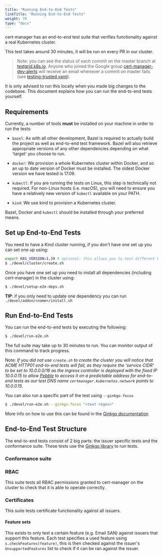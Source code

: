 ```yaml
---
title: "Running End-to-End Tests"
linkTitle: "Running End-to-End Tests"
weight: 70
type: "docs"
---
```


cert-manager has an end-to-end test suite that verifies functionality against a
real Kubernetes cluster.

This test takes around 30 minutes, it will be run on every PR in our cluster.

> Note: you can see the status of each commit on the master branch at
> [testgrid.k8s.io](jetstack-cert-manager-master). Anyone who joined the
> Google group [cert-manager-dev-alerts](https://groups.google.com/u/2/g/cert-manager-dev-alerts)
> will receive an email whenever a commit on master fails (see [testing-trusted.yaml](https://github.com/jetstack/testing/blob/f3a6f3cd857525f5382ae2f37001a8bac0e7c6e0/config/jobs/testing/testing-trusted.yaml#L74)).

It is only advised to run this locally when you made big changes to the
codebase. This document explains how you can run the end-to-end tests yourself.

## Requirements

Currently, a number of tools **must** be installed on your machine in order to
run the tests:

- `bazel`: As with all other development, Bazel is required to actually build
  the project as well as end-to-end test framework. Bazel will also retrieve
  appropriate versions of any other dependencies depending on what 'target' you
  choose to run.

- `docker`: We provision a whole Kubernetes cluster within Docker, and so an up
  to date version of Docker must be installed. The oldest Docker version we have
  tested is 17.09.

- `kubectl`:  If you are running the tests on Linux, this step is technically
  not required. For non-Linux hosts (i.e. macOS), you will need to ensure you have
  a relatively new version of `kubectl` available on your PATH.

- `kind`: We use kind to provision a Kubernetes cluster.


Bazel, Docker and `kubectl` should be installed through your preferred means.

## Set up End-to-End Tests

You need to have a Kind cluster running, if you don't have one set up you can set one up using:
```bash
export K8S_VERSION=1.19 # optional: this allows you to test different Kubernetes versions
$ ./devel/cluster/create.sh
```

Once you have one set up you need to install all dependencies (including cert-manager) in the cluster using:

```bash
$ ./devel/setup-e2e-deps.sh
```

**TIP**: if you only need to update one dependency you can run `./devel/addon/<name>/install.sh` 

## Run End-to-End Tests

You can run the end-to-end tests by executing the following:

```bash
$ ./devel/run-e2e.sh
```

The full suite may take up to 30 minutes to run.
You can monitor output of this command to track progress.

Note: *If you did not use `create.sh` to create the cluster you will notice that ACME HTTP01 end-to-end tests will fail, as they require the 'service CIDR' to be set to 10.0.0.0/16 as the ingress controller is deployed with the fixed IP 10.0.0.15 to allow [Pebble](https://github.com/letsencrypt/pebble) to access it on a predictable address for end-to-end tests as our test DNS name `certmanager.kubernetes.network` points to 10.0.0.15.*

You can also run a specific part of the test using `--ginkgo.focus`
```bash
$ ./devel/run-e2e.sh --ginkgo.focus "<text regex>"
```
More info on how to use this can be found in the [Ginkgo documentation](https://onsi.github.io/ginkgo/#focused-specs)


## End-to-End Test Structure

The end-to-end tests consist of 2 big parts: the issuer specific tests and the conformance suite. These tests use the [Ginkgo library](https://onsi.github.io/ginkgo/#getting-ginkgo) to run tests.

### Conformance suite
### RBAC
This suite tests all RBAC permissions granted to cert-manager on the cluster to check that it is able to operate correctly.
### Certificates
This suite tests certificate functionality against all issuers.
#### Feature sets
This exists to only test a certain feature (e.g. Email SAN) against issuers that support this feature.
Each test specifies a used feature using `s.checkFeatures(feature)`, this is then checked against the issuer's `UnsupportedFeatures` list to check if it can be ran against the issuer.


